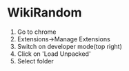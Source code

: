 # WikiRandom
1. Go to chrome
2. Extensions->Manage Extensions
3. Switch on developer mode(top right)
4. Click on 'Load Unpacked'
5. Select folder
